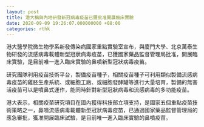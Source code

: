 ```yaml
---
layout: post
title: 港大稱與內地研發新冠病毒疫苗已獲批准開展臨床實驗
date: 2020-09-09 19:26:07.000000000 +08:00
categories: rthk
---
```


港大醫學院微生物學系新發傳染病國家重點實驗室宣布，與廈門大學、北京萬泰生物研發的流感病毒載體新型冠狀病毒疫苗，已獲國家藥品監督管理局批准，開展臨床實驗，是目前唯一進入臨床實驗的鼻噴新型冠狀病毒疫苗。

研究團隊利用疫苗技術平台，製備疫苗種子，相關疫苗種子可利用類似製備流感病毒疫苗的雞胚生產系統、或細胞工廠、或細胞發酵罐等進行大量培育，製備的無害活疫苗可以是噴鼻式運作，能同時針對新型冠狀病毒和流感病毒的多功能疫苗。

港大表示，相關疫苗研究項目在國內獲得科技部立項支持，是國家五個重點疫苗技術策略之一，鼻噴流感病毒載體新型冠狀病毒疫苗，已通過國家藥品監督管理局的應急審批，獲准開展臨床試驗，是目前唯一進入臨床實驗的鼻噴疫苗。
